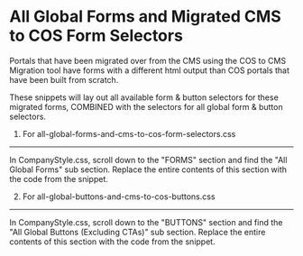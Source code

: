 All Global Forms and Migrated CMS to COS Form Selectors
=======================================================
Portals that have been migrated over from the CMS using the COS to CMS Migration tool have forms with a different html output than COS portals that have been built from scratch.

These snippets will lay out all available form & button selectors for these migrated forms, COMBINED with the selectors for all global form & button selectors.

1) For all-global-forms-and-cms-to-cos-form-selectors.css
---------------------------------------------------------
In CompanyStyle.css, scroll down to the "FORMS" section and find the "All Global Forms" sub section.  Replace the entire contents of this section with the code from the snippet.


2) For all-global-buttons-and-cms-to-cos-buttons.css
----------------------------------------------------
In CompanyStyle.css, scroll down to the "BUTTONS" section and find the "All Global Buttons (Excluding CTAs)" sub section.  Replace the entire contents of this section with the code from the snippet.

